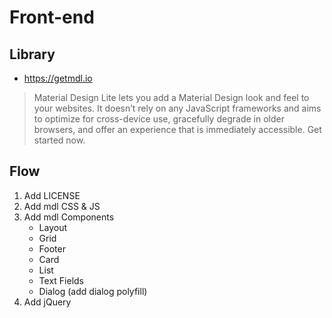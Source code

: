 # Front-end
## Library
- https://getmdl.io
> Material Design Lite lets you add a Material Design look and feel to your websites. It doesn’t rely on any JavaScript frameworks and aims to optimize for cross-device use, gracefully degrade in older browsers, and offer an experience that is immediately accessible. Get started now.

## Flow
1. Add LICENSE
2. Add mdl CSS & JS
3. Add mdl Components
    - Layout
    - Grid
    - Footer
    - Card
    - List
    - Text Fields
    - Dialog (add dialog polyfill)
4. Add jQuery
